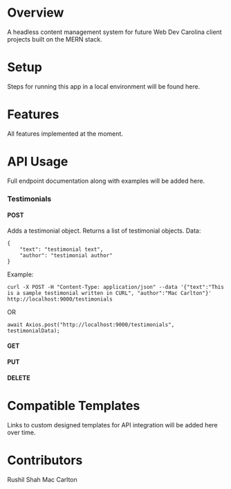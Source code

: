 # Overview
A headless content management system for future Web Dev Carolina client projects built on the MERN stack.

# Setup
Steps for running this app in a local environment will be found here.

# Features
All features implemented at the moment.

# API Usage
Full endpoint documentation along with examples will be added here.
### Testimonials
#### POST
Adds a testimonial object.
Returns a list of testimonial objects.
Data:
```
{ 
    "text": "testimonial text",
    "author": "testimonial author" 
}
```
Example:
```
curl -X POST -H "Content-Type: application/json" --data '{"text":"This is a sample testimonial written in CURL", "author":"Mac Carlton"}' http://localhost:9000/testimonials
````
OR
```
await Axios.post("http://localhost:9000/testimonials", testimonialData);
```
    
#### GET 
#### PUT
#### DELETE
# Compatible Templates
Links to custom designed templates for API integration will be added here over time.

# Contributors 
Rushil Shah
Mac Carlton
